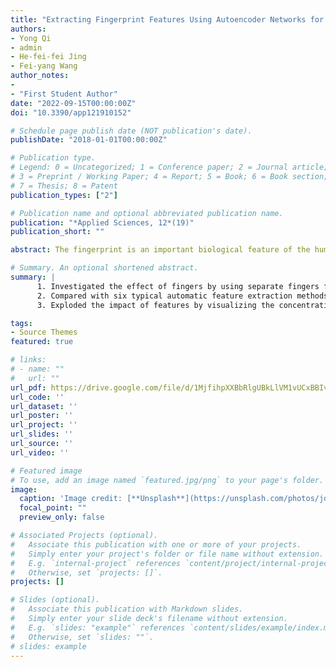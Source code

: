 ```yaml
---
title: "Extracting Fingerprint Features Using Autoencoder Networks for Gender Classification."
authors:
- Yong Qi
- admin
- He-fei-fei Jing
- Fei-yang Wang
author_notes:
- 
- "First Student Author"
date: "2022-09-15T00:00:00Z"
doi: "10.3390/app121910152"

# Schedule page publish date (NOT publication's date).
publishDate: "2018-01-01T00:00:00Z"

# Publication type.
# Legend: 0 = Uncategorized; 1 = Conference paper; 2 = Journal article;
# 3 = Preprint / Working Paper; 4 = Report; 5 = Book; 6 = Book section;
# 7 = Thesis; 8 = Patent
publication_types: ["2"]

# Publication name and optional abbreviated publication name.
publication: "*Applied Sciences, 12*(19)"
publication_short: ""

abstract: The fingerprint is an important biological feature of the human body, which contains abundant biometric information. At present, the academic exploration of fingerprint gender characteristics is generally at the level of understanding, and the standardization research is quite limited. A robust approach is presented in this article, Dense Dilated Convolution ResNet Autoencoder, to extract valid gender information from fingerprints. By replacing the normal convolution operations with the atrous convolution in the backbone, prior knowledge is provided to keep the edge details, and the global reception field can be extended. The results were explored from three aspects  (1) Efficiency of DDC-ResNet. We conducted experiments using a combination of 6 typical automatic feature extractors with 9 classifiers for a total of 54 combinations are evaluated in our dataset; the experimental results show that the combination of methods we used achieved an average accuracy of 96.5%, with a classification accuracy of 97.52% for males and 95.48% for females, which outperformed the other experimental combinations. (2) The effect of the finger. The results showed that the right ring finger was the most effective for finger classification by gender. (3) The effect of specific features. We used the Class Activating Mapping method to plot fingerprint concentration thermograms, which allowed us to infer that fingerprint epidermal texture features are related to gender. The results demonstrated that autoencoder networks are a powerful method for extracting gender-specific features to help hide the privacy information of the user’s gender contained in the fingerprint. Our experiments also identified three levels of features in fingerprints that are important for gender differentiation, including loops and whorls shape, bifurcations shape, and line shapes.

# Summary. An optional shortened abstract.
summary: |
      1. Investigated the effect of fingers by using separate fingers for gender classification and found that the best performing finger was the right ring finger, which achieved an accuracy of 92.455%
      2. Compared with six typical automatic feature extraction methods coupled with nine classifiers are evaluated in our dataset
      3. Exploded the impact of features by visualizing the concentration of fingerprints. According to the analysis, annular/angular (primary), divergent (secondary) and linear (tertiary) may be closely related to gender.

tags:
- Source Themes
featured: true

# links:
# - name: ""
#   url: ""
url_pdf: https://drive.google.com/file/d/1MjfihpXXBbRlgUBkLlVM1vUCxBBIvoiB/view?usp=share_link
url_code: ''
url_dataset: ''
url_poster: ''
url_project: ''
url_slides: ''
url_source: ''
url_video: ''

# Featured image
# To use, add an image named `featured.jpg/png` to your page's folder. 
image:
  caption: 'Image credit: [**Unsplash**](https://unsplash.com/photos/jdD8gXaTZsc)'
  focal_point: ""
  preview_only: false

# Associated Projects (optional).
#   Associate this publication with one or more of your projects.
#   Simply enter your project's folder or file name without extension.
#   E.g. `internal-project` references `content/project/internal-project/index.md`.
#   Otherwise, set `projects: []`.
projects: []

# Slides (optional).
#   Associate this publication with Markdown slides.
#   Simply enter your slide deck's filename without extension.
#   E.g. `slides: "example"` references `content/slides/example/index.md`.
#   Otherwise, set `slides: ""`.
# slides: example
---
```


